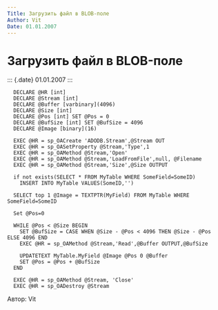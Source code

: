 ```yaml
---
Title: Загрузить файл в BLOB-поле
Author: Vit
Date: 01.01.2007
---
```



Загрузить файл в BLOB-поле
==========================

::: {.date}
01.01.2007
:::

      DECLARE @HR [int]
      DECLARE @Stream [int]
      DECLARE @Buffer [varbinary](4096)
      DECLARE @Size [int]
      DECLARE @Pos [int] SET @Pos = 0
      DECLARE @BufSize [int] SET @BufSize = 4096
      DECLARE @Image [binary](16)
     
      EXEC @HR = sp_OACreate 'ADODB.Stream',@Stream OUT 
      EXEC @HR = sp_OASetProperty @Stream,'Type',1
      EXEC @HR = sp_OAMethod @Stream,'Open' 
      EXEC @HR = sp_OAMethod @Stream,'LoadFromFile',null, @Filename
      EXEC @HR = sp_OAMethod @Stream,'Size',@Size OUTPUT
     
      if not exists(SELECT * FROM MyTable WHERE SomeField=SomeID)
        INSERT INTO MyTable VALUES(SomeID,'')
     
      SELECT top 1 @Image = TEXTPTR(MyField) FROM MyTable WHERE SomeField=SomeID
     
      Set @Pos=0
     
      WHILE @Pos < @Size BEGIN
        SET @BufSize = CASE WHEN @Size - @Pos < 4096 THEN @Size - @Pos ELSE 4096 END
        EXEC @HR = sp_OAMethod @Stream,'Read',@Buffer OUTPUT,@BufSize
     
        UPDATETEXT MyTable.MyField @Image @Pos 0 @Buffer
        SET @Pos = @Pos + @BufSize
      END
     
      EXEC @HR = sp_OAMethod @Stream, 'Close'
      EXEC @HR = sp_OADestroy @Stream

Автор: Vit
